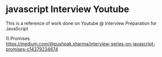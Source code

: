# javascript Interview Youtube
This is a reference of work done on Youtube @ Interview Preparation for JavaScript 


1).Promises 
</br>
https://medium.com/@pushpak.sharma/interview-series-on-javascript-promises-c14379234674
